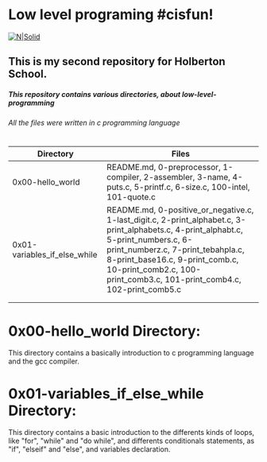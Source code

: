 # Low level programing #cisfun!
[![N|Solid](https://i.ibb.co/dmzLRRm/prueba-img2.png)](#)


## This is my second repository for Holberton School.
##### This repository contains various directories, about low-level-programming
###### All the files were written in c programming language
#
#
#

|						 Directory						|		                                                                                                                                                  Files                                                                                                                  |
|-------------------------------------------------------------------------------------------------------|----------------------------------------------------------------------------------------------------------------------------------------------------------------------------------------------------------------------------------------------------------------------------------------|
|					 0x00-hello_world						| README.md, 0-preprocessor, 1-compiler, 2-assembler, 3-name, 4-puts.c, 5-printf.c, 6-size.c, 100-intel, 101-quote.c                                                                                                                                                                     |
| 					 0x01-variables_if_else_while 					| README.md, 0-positive_or_negative.c, 1-last_digit.c, 2-print_alphabet.c, 3-print_alphabets.c, 4-print_alphabt.c, 5-print_numbers.c, 6-print_numberz.c, 7-print_tebahpla.c, 8-print_base16.c, 9-print_comb.c, 10-print_comb2.c, 100-print_comb3.c, 101-print_comb4.c, 102-print_comb5.c |
| | |
| | |

# 0x00-hello_world Directory:

This directory contains a basically introduction to c programming language and the gcc compiler.

# 0x01-variables_if_else_while Directory:

This directory contains a basic introduction to the differents kinds of loops, like "for", "while" and "do while", and differents conditionals statements, as "if", "elseif" and "else", and variables declaration.

